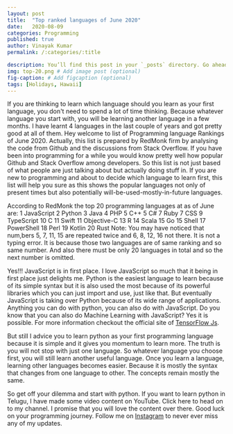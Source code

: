 ```yaml
---
layout: post
title:  "Top ranked languages of June 2020"
date:   2020-08-09
categories: Programming
published: true
author: Vinayak Kumar
permalink: /:categories/:title

description: You’ll find this post in your `_posts` directory. Go ahead and edit it and re-build the site to see your changes. # Add post description (optional)
img: top-20.png # Add image post (optional)
fig-caption: # Add figcaption (optional)
tags: [Holidays, Hawaii]
---
```


If you are thinking to learn which language should you learn as your first language, you don't need to spend a lot of time thinking. Because whatever language you start with, you will be learning another language in a few months. I have learnt 4 languages in the last couple of years and got pretty good at all of them.
Hey welcome to list of Programming language Rankings of June 2020. Actually, this list is prepared by RedMonk firm by analysing the code from Github and the discussions from Stack Overflow. If you have been into programming for a while you would know pretty well how popular Github and Stack Overflow among developers. So this list is not just based of what people are just talking about but actually doing stuff in.
If you are new to programming and about to decide which language to learn first, this list will help you sure as this shows the popular languages not only of present times but also potentially will-be-used-mostly-in-future languages.

According to RedMonk the top 20 programming languages at as of June are:
1 JavaScript
2 Python
3 Java
4 PHP
5 C++
5 C#
7 Ruby
7 CSS
9 TypeScript
10 C
11 Swift
11 Objective-C
13 R
14 Scala
15 Go
15 Shell
17 PowerShell
18 Perl
19 Kotlin
20 Rust
Note: You may have noticed that num,bers 5, 7, 11, 15 are repeated twice and 6, 8, 12, 16 not there. It is not a typing error. It is because those two languages are of same ranking and so same number. And also there must be only 20 languages in total and so the next number is omitted.

Yes!!! JavaScript is in first place. I love JavaScript so much that it being in first place just delights me. Python is the easiest language to learn because of its simple syntax but it is also used the most because of its powerful libraries which you can just import and use, just like that. But eventually JavaScript is taking over Python because of its wide range of  applications. Anything you can do with python, you can also do with JavaScript. Do you know that you can also do Machine Learning with JavaScript? Yes it is possible. For more information checkout the official site of [TensorFlow Js](https://www.tensorflow.org/js).

But still I advice you to learn python as your first programming language because it is simple and it gives you momentum to learn more. The truth is you will not stop with just one language. So whatever language you choose first, you will still learn another useful language. Once you learn a language, learning other languages becomes easier. Because it is mostly the syntax that changes from one language to other. The concepts remain mostly the same.

So get off your dilemma and start with python. If you want to learn python in Telugu, I have made some video content on YouTube. Click here to head on to my channel. I promise that you will love the content over there. Good luck on your programming journey. Follow me on [Instagram](https://instagram.com/vinayakdknight) to never ever miss any of my updates.
